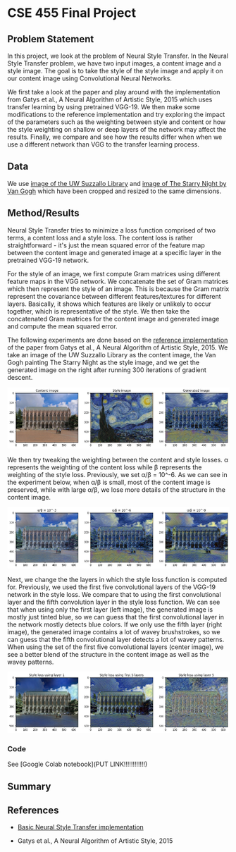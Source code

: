 # CSE 455 Final Project

## Problem Statement

In this project, we look at the problem of Neural Style Transfer. In the Neural Style Transfer problem, we have two input images, a content image and a style image. The goal is to take the style of the style image and apply it on our content image using Convolutional Neural Networks. 

We first take a look at the paper and play around with the implementation from Gatys et al., A Neural Algorithm of Artistic Style, 2015 which uses transfer learning by using pretrained VGG-19. We then make some modifications to the reference implementation and try exploring the impact of the parameters such as the weighting between style and content or how the style weighting on shallow or deep layers of the network may affect the results. Finally, we compare and see how the results differ when when we use a different network than VGG to the transfer learning process.

## Data

We use [image of the UW Suzzallo Library](https://upload.wikimedia.org/wikipedia/commons/1/10/MK03214_University_of_Washington_Suzzallo_Library.jpg) and [image of The Starry Night by Van Gogh](https://www.vangoghgallery.com/img/starry_night_full.jpg) which have been cropped and resized to the same dimensions.

## Method/Results

Neural Style Transfer tries to minimize a loss function comprised of two terms, a content loss and a style loss. The content loss is rather straightforward - it's just the mean squared error of the feature map between the content image and generated image at a specific layer in the pretrained VGG-19 network. 

For the style of an image, we first compute Gram matrices using different feature maps in the VGG network. We concatenate the set of Gram matrices which then represent the style of an image. This is because the Gram matrix represent the covariance between different features/textures for different layers. Basically, it shows which features are likely or unlikely to occur together, which is representative of the style. We then take the concatenated Gram matrices for the content image and generated image and compute the mean squared error.

The following experiments are done based on the [reference implementation](https://pytorch.org/tutorials/advanced/neural_style_tutorial.html) of the paper from Gatys et al., A Neural Algorithm of Artistic Style, 2015. We take an image of the UW Suzzallo Library as the content image, the Van Gogh painting The Starry Night as the style image, and we get the generated image on the right after running 300 iterations of gradient descent.

![Image](images/suzzallo_starry_night.jpg)

We then try tweaking the weighting between the content and style losses. α represents the weighting of the content loss while β represents the weighting of the style loss. Previously, we set α/β = 10^-6. As we can see in the experiment below, when α/β is small, most of the content image is preserved, while with large α/β, we lose more details of the structure in the content image.

![Image](images/alpha_beta_comparison.jpg)

Next, we change the the layers in which the style loss function is computed for. Previously, we used the first five convolutional layers of the VGG-19 network in the style loss. We compare that to using the first convolutional layer and the fifth convolution layer in the style loss function. We can see that when using only the first layer (left image), the generated image is mostly just tinted blue, so we can guess that the first convolutional layer in the network mostly detects blue colors. If we only use the fifth layer (right image), the generated image contains a lot of wavey brushstrokes, so we can guess that the fifth convolutional layer detects a lot of wavey patterns. When using the set of the first five convolutional layers (center image), we see a better blend of the structure in the content image as well as the wavey patterns.

![Image](images/style_layer_comparison.jpg)


### Code

See [Google Colab notebook](PUT LINK!!!!!!!!!!!!)

## Summary

## References

- [Basic Neural Style Transfer implementation](https://pytorch.org/tutorials/advanced/neural_style_tutorial.html)

- Gatys et al., A Neural Algorithm of Artistic Style, 2015
